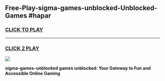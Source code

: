 
## Free-Play-sigma-games-unblocked-Unblocked-Games #hapar
<h3>
<a href="https://news.freeplayer.one?title=sigma-games-unblocked&ref=8M">CLICK TO PLAY</a></h3>
<hr>

<h3>
<a href="https://news.freeplayer.one?title=sigma-games-unblocked&ref=8M">CLICK 2 PLAY</a>
  
</h3>

<a href="https://news.freeplayer.one?title=sigma-games-unblocked&ref=8M"><img src="https://clearcache.store/games.png"></a>


**sigma-games-unblocked games unblocked: Your Gateway to Fun and Accessible Online Gaming**
